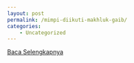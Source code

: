 ```yaml
---
layout: post
permalink: /mimpi-diikuti-makhluk-gaib/
categories:
    - Uncategorized
---
```


[Baca Selengkapnya](/03)